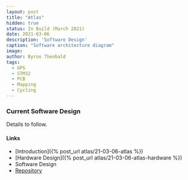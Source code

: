 ```yaml
---
layout: post
title: "Atlas"
hidden: true
status: In Build (March 2021)
date: 2021-03-06
description: 'Software Design'
caption: "Software architecture diagram"
image: 
author: Byron Theobald
tags: 
  - GPS
  - STM32
  - PCB
  - Mapping
  - Cycling
---
```


### Current Software Design

Details to follow.

#### Links

- [Introduction]({% post_url atlas/21-03-06-atlas %})
- [Hardware Design]({% post_url atlas/21-03-06-atlas-hardware %})
- Software Design
- [Repository](https://github.com/btheobald/atlas/tree/atlas_dev)
